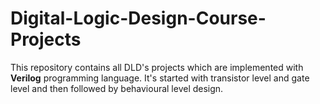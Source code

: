 # Digital-Logic-Design-Course-Projects

This repository contains all DLD's projects which are implemented with <b>Verilog</b> programming language. It's started with transistor level and gate level and then followed by behavioural level design.
